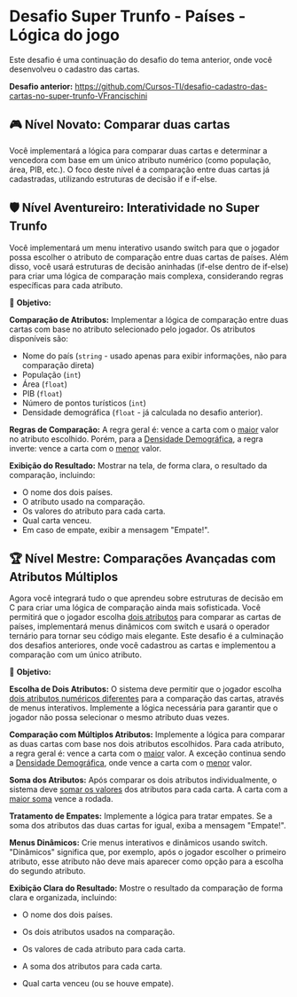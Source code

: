 # Desafio Super Trunfo - Países - Lógica do jogo

Este desafio é uma continuação do desafio do tema anterior, onde você desenvolveu o cadastro das cartas.

**Desafio anterior:** https://github.com/Cursos-TI/desafio-cadastro-das-cartas-no-super-trunfo-VFrancischini


## 🎮 Nível Novato: Comparar duas cartas

Você implementará a lógica para comparar duas cartas e determinar a vencedora com base em um único atributo numérico (como população, área, PIB, etc.). O foco deste nível é a comparação entre duas cartas já cadastradas, utilizando estruturas de decisão if e if-else.


## 🛡️ Nível Aventureiro: Interatividade no Super Trunfo

Você implementará um menu interativo usando switch para que o jogador possa escolher o atributo de comparação entre duas cartas de países. Além disso, você usará estruturas de decisão aninhadas (if-else dentro de if-else) para criar uma lógica de comparação mais complexa, considerando regras específicas para cada atributo.

🚩 **Objetivo:**

**Comparação de Atributos:** Implementar a lógica de comparação entre duas cartas com base no atributo selecionado pelo jogador. Os atributos disponíveis são:

* Nome do país (`string` - usado apenas para exibir informações, não para comparação direta)
* População (`int`)
* Área (`float`)
* PIB (`float`)
* Número de pontos turísticos (`int`)
* Densidade demográfica (`float` - já calculada no desafio anterior).

**Regras de Comparação:** A regra geral é: vence a carta com o <u>maior</u> valor no atributo escolhido. Porém, para a <u>Densidade Demográfica</u>, a regra inverte: vence a carta com o <u>menor</u> valor.

**Exibição do Resultado:** Mostrar na tela, de forma clara, o resultado da comparação, incluindo:

* O nome dos dois países.
* O atributo usado na comparação.
* Os valores do atributo para cada carta.
* Qual carta venceu.
* Em caso de empate, exibir a mensagem "Empate!".


## 🏆 Nível Mestre: Comparações Avançadas com Atributos Múltiplos

Agora você integrará tudo o que aprendeu sobre estruturas de decisão em C para criar uma lógica de comparação ainda mais sofisticada. Você permitirá que o jogador escolha <u>dois atributos</u> para comparar as cartas de países, implementará menus dinâmicos com switch e usará o operador ternário para tornar seu código mais elegante. Este desafio é a culminação dos desafios anteriores, onde você cadastrou as cartas e implementou a comparação com um único atributo.

🚩 **Objetivo:**

**Escolha de Dois Atributos:** O sistema deve permitir que o jogador escolha <u>dois atributos numéricos diferentes</u> para a comparação das cartas, através de menus interativos. Implemente a lógica necessária para garantir que o jogador não possa selecionar o mesmo atributo duas vezes.

**Comparação com Múltiplos Atributos:** Implemente a lógica para comparar as duas cartas com base nos dois atributos escolhidos. Para cada atributo, a regra geral é: vence a carta com o <u>maior</u> valor. A exceção continua sendo a <u>Densidade Demográfica</u>, onde vence a carta com o <u>menor</u> valor.

**Soma dos Atributos:** Após comparar os dois atributos individualmente, o sistema deve <u>somar os valores</u> dos atributos para cada carta. A carta com a <u>maior soma</u> vence a rodada.

**Tratamento de Empates:** Implemente a lógica para tratar empates. Se a soma dos atributos das duas cartas for igual, exiba a mensagem "Empate!".

**Menus Dinâmicos:** Crie menus interativos e dinâmicos usando switch. "Dinâmicos" significa que, por exemplo, após o jogador escolher o primeiro atributo, esse atributo não deve mais aparecer como opção para a escolha do segundo atributo.

**Exibição Clara do Resultado:** Mostre o resultado da comparação de forma clara e organizada, incluindo:

* O nome dos dois países.
    
* Os dois atributos usados na comparação.
    
* Os valores de cada atributo para cada carta.
    
* A soma dos atributos para cada carta.
    
* Qual carta venceu (ou se houve empate).
